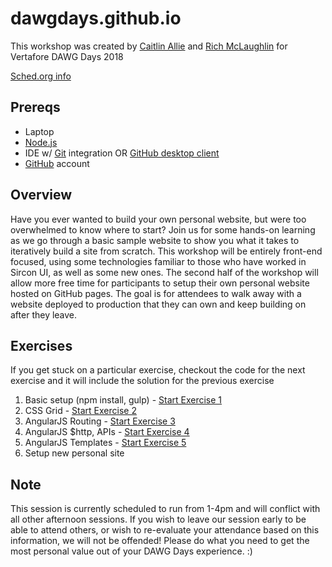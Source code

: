 # dawgdays.github.io

This workshop was created by [Caitlin Allie](https://github.com/caitlinallie) and [Rich McLaughlin](https://github.com/RichMcL) for Vertafore DAWG Days 2018

[Sched.org info](https://dawgdays2018.sched.com/event/F8SL/building-and-publishing-your-personal-website)

## Prereqs
* Laptop
* [Node.js](https://nodejs.org/en/)
* IDE w/ [Git](https://git-scm.com/) integration OR [GitHub desktop client](https://desktop.github.com/)
* [GitHub](https://github.com/) account

## Overview
Have you ever wanted to build your own personal website, but were too overwhelmed to know where to start? Join us for some hands-on learning as we go through a basic sample website to show you what it takes to iteratively build a site from scratch. This workshop will be entirely front-end focused, using some technologies familiar to those who have worked in Sircon UI, as well as some new ones. The second half of the workshop will allow more free time for participants to setup their own personal website hosted on GitHub pages. The goal is for attendees to walk away with a website deployed to production that they can own and keep building on after they leave.

## Exercises
If you get stuck on a particular exercise, checkout the code for the next exercise and it will include the solution for the previous exercise
1. Basic setup (npm install, gulp) - [Start Exercise 1](https://github.com/dawgdays/dawgdays.github.io/tree/exercise-1)
2. CSS Grid - [Start Exercise 2](https://github.com/dawgdays/dawgdays.github.io/tree/exercise-2)
3. AngularJS Routing - [Start Exercise 3](https://github.com/dawgdays/dawgdays.github.io/tree/exercise-3)
4. AngularJS $http, APIs - [Start Exercise 4](https://github.com/dawgdays/dawgdays.github.io/tree/exercise-4)
5. AngularJS Templates - [Start Exercise 5](https://github.com/dawgdays/dawgdays.github.io/tree/exercise-5)
6. Setup new personal site

## Note
This session is currently scheduled to run from 1-4pm and will conflict with all other afternoon sessions. If you wish to leave our session early to be able to attend others, or wish to re-evaluate your attendance based on this information, we will not be offended! Please do what you need to get the most personal value out of your DAWG Days experience. :)